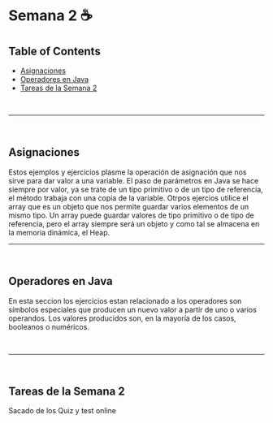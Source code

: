 <a name="top"></a>
# Semana 2 ☕

## Table of Contents

  * [Asignaciones](#item1)
  * [Operadores en Java](#item2)
  * [Tareas de la Semana 2](#item3)
  

 </br>

----------

</br>
<a name="item1"></a>

## Asignaciones
Estos ejemplos y ejercicios plasme 
la operación de asignación que nos sirve para dar valor a una variable.
El paso de parámetros en Java se hace siempre por valor, ya se 
trate de un tipo primitivo o de un tipo de referencia, el método trabaja con una copia de la variable.
Otrpos ejercios utilice el  array que es un objeto que nos permite guardar varios elementos de un mismo tipo.
 Un array puede guardar
valores de tipo primitivo o de tipo de referencia, pero el array siempre será un objeto 
 y como tal se almacena en la memoria dinámica, el Heap.
</br>

----------

</br>

<a name="item2"></a>

## Operadores en Java

En esta seccion los ejercicios estan relacionado a los operadores son símbolos 
especiales que producen un nuevo valor a partir de uno o varios operandos.
Los valores producidos son, en la mayoría de los casos, booleanos o numéricos.

</br>

----------

</br>


<a name="item3"></a>

## Tareas de la Semana 2

Sacado de los Quiz y test online








